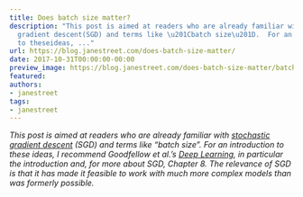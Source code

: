 ```yaml
---
title: Does batch size matter?
description: "This post is aimed at readers who are already familiar withstochastic
  gradient descent(SGD) and terms like \u201Cbatch size\u201D.  For an introduction
  to theseideas, ..."
url: https://blog.janestreet.com/does-batch-size-matter/
date: 2017-10-31T00:00:00-00:00
preview_image: https://blog.janestreet.com/does-batch-size-matter/batch-01.png
featured:
authors:
- janestreet
tags:
- janestreet
---
```


<p><i>This post is aimed at readers who are already familiar with
<a href="https://en.wikipedia.org/wiki/Stochastic_gradient_descent">stochastic gradient descent</a>
(SGD) and terms like &ldquo;batch size&rdquo;.  For an introduction to these
ideas, I recommend Goodfellow et al.&rsquo;s
<a href="http://www.deeplearningbook.org/">Deep Learning</a>, in particular the
introduction and, for more about SGD, Chapter 8.  The relevance of SGD
is that it has made it feasible to work with much more complex models
than was formerly possible.</i></p>


